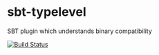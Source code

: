 sbt-typelevel
=============

SBT plugin which understands binary compatibility

[![Build Status](https://secure.travis-ci.org/typelevel/sbt-typelevel.png?branch=master)](http://travis-ci.org/typelevel/sbt-typelevel)

